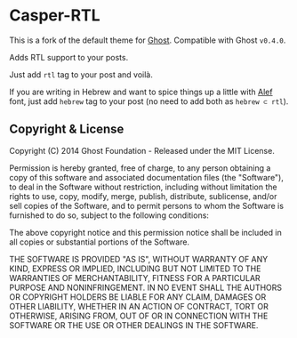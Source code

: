 # Casper-RTL

This is a fork of the default theme for [Ghost](http://github.com/tryghost/ghost/). Compatible with Ghost `v0.4.0`.

Adds RTL support to your posts.

Just add `rtl` tag to your post and voilà.

If you are writing in Hebrew and want to spice things up a little with [Alef](http://alef.hagilda.com/) font, just add `hebrew` tag to your post (no need to add both as `hebrew ⊂ rtl`).


## Copyright & License

Copyright (C) 2014 Ghost Foundation - Released under the MIT License.

Permission is hereby granted, free of charge, to any person obtaining a copy of this software and associated documentation files (the "Software"), to deal in the Software without restriction, including without limitation the rights to use, copy, modify, merge, publish, distribute, sublicense, and/or sell copies of the Software, and to permit persons to whom the Software is furnished to do so, subject to the following conditions:

The above copyright notice and this permission notice shall be included in all copies or substantial portions of the Software.

THE SOFTWARE IS PROVIDED "AS IS", WITHOUT WARRANTY OF ANY KIND, EXPRESS OR IMPLIED, INCLUDING BUT NOT LIMITED TO THE WARRANTIES OF MERCHANTABILITY, FITNESS FOR A PARTICULAR PURPOSE AND
NONINFRINGEMENT. IN NO EVENT SHALL THE AUTHORS OR COPYRIGHT HOLDERS BE LIABLE FOR ANY CLAIM, DAMAGES OR OTHER LIABILITY, WHETHER IN AN ACTION OF CONTRACT, TORT OR OTHERWISE, ARISING FROM, OUT OF OR IN CONNECTION WITH THE SOFTWARE OR THE USE OR OTHER DEALINGS IN THE SOFTWARE.
